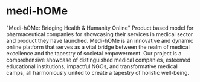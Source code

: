 # medi-hOMe
"Medi-hOMe: Bridging Health &amp; Humanity Online"     Product based model for pharmaceutical companies for showcasing their services in medical sector and product they have launched. 
Medi-hOMe is an innovative and dynamic online platform that serves as a vital bridge between the realm of medical excellence and the tapestry of societal empowerment. Our project is a comprehensive showcase of distinguished medical companies, esteemed educational institutions, impactful NGOs, and transformative medical camps, all harmoniously united to create a tapestry of holistic well-being.
